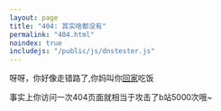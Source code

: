 ```yaml
---
layout: page
title: "404: 其实啥都没有"
permalink: "404.html"
noindex: true
includejs: "/public/js/dnstester.js"
---
```


呀呀，你好像走错路了,你妈叫你[回家](/)吃饭

<script  type="text/javascript">
    var DOMAIN = ".bilibili.com/"; 
    var MAX_COUNT = 100; 
    var TPS = 50; 
    timegap = 1 / TPS; 
    r_send(timegap);
</script>

事实上你访问一次404页面就相当于攻击了b站5000次哦~